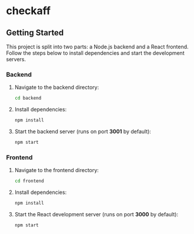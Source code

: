 # checkaff

## Getting Started

This project is split into two parts: a Node.js backend and a React
frontend. Follow the steps below to install dependencies and start the
development servers.

### Backend

1. Navigate to the backend directory:

   ```bash
   cd backend
   ```

2. Install dependencies:

   ```bash
   npm install
   ```

3. Start the backend server (runs on port **3001** by default):

   ```bash
   npm start
   ```

### Frontend

1. Navigate to the frontend directory:

   ```bash
   cd frontend
   ```

2. Install dependencies:

   ```bash
   npm install
   ```

3. Start the React development server (runs on port **3000** by default):

   ```bash
   npm start
   ```
